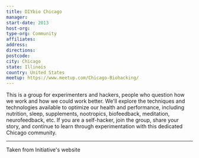 ```yaml
---
title: DIYbio Chicago
manager: 
start-date: 2013
host-org: 
type-org: Community
affiliates: 
address: 
directions: 
postcode: 
city: Chicago
state: Illinois
country: United States
meetup: https://www.meetup.com/Chicago-Biohacking/
---
```


This is a group for experimenters and hackers, people who question how we work and how we could work better. We'll explore the techniques and technologies available to optimize our health and performance, including nutrition, sleep, supplements, nootropics, biofeedback, meditation, neurofeedback, etc. If you are a self-hacker, join the group, share your story, and continue to learn through experimentation with this dedicated Chicago community.

---
Taken from Initiative's website
